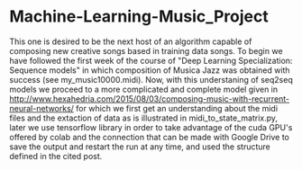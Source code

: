 # Machine-Learning-Music_Project

This one is desired to be the next host of an algorithm capable of composing new creative songs based in training data songs. To begin we have followed the first week of the course of "Deep Learning Specialization: Sequence models" in which composition of Musica Jazz was obtained with success (see my_music10000.midi). Now, with this understaning of seq2seq models we proceed to a more complicated and complete model given in http://www.hexahedria.com/2015/08/03/composing-music-with-recurrent-neural-networks/ for which we first get an understanding about the midi files and the extaction of data as is illustrated in midi_to_state_matrix.py, later we use tensorflow library in order to take advantage of the cuda GPU's offered by colab and the connection that can be made with Google Drive to save the output and restart the run at any time, and used the structure defined in the cited post.


